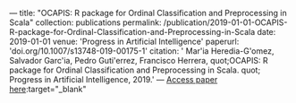 —
title: "OCAPIS: R package for Ordinal Classification and Preprocessing in Scala"
collection: publications
permalink: /publication/2019-01-01-OCAPIS-R-package-for-Ordinal-Classification-and-Preprocessing-in-Scala
date: 2019-01-01
venue: 'Progress in Artificial Intelligence'
paperurl: 'doi.org/10.1007/s13748-019-00175-1'
citation: ' Mar&apos;ia Heredia-G&apos;omez,  Salvador Garc&apos;ia,  Pedro Guti&apos;errez,  Francisco Herrera,    quot;OCAPIS: R package for Ordinal Classification and Preprocessing in Scala.   quot; Progress in Artificial Intelligence, 2019.'
—
[Access paper here](doi.org/10.1007/s13748-019-00175-1):target="_blank"